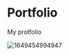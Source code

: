 # Portfolio
My protfolio 


![1649454994947](https://user-images.githubusercontent.com/56757574/162537553-12b4900e-397e-4d21-ab64-602ee499503d.png)


